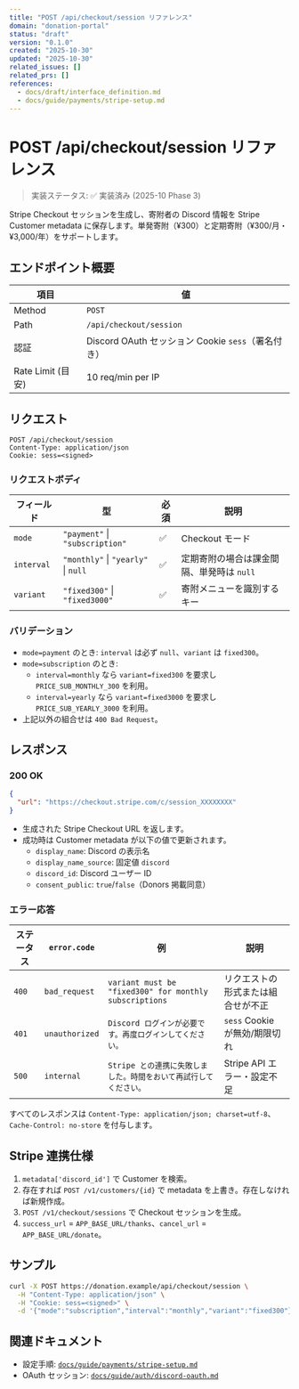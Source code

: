 ```yaml
---
title: "POST /api/checkout/session リファレンス"
domain: "donation-portal"
status: "draft"
version: "0.1.0"
created: "2025-10-30"
updated: "2025-10-30"
related_issues: []
related_prs: []
references:
  - docs/draft/interface_definition.md
  - docs/guide/payments/stripe-setup.md
---
```


# POST /api/checkout/session リファレンス

> 実装ステータス: ✅ 実装済み (2025-10 Phase 3)

Stripe Checkout セッションを生成し、寄附者の Discord 情報を Stripe Customer metadata に保存します。単発寄附（¥300）と定期寄附（¥300/月・¥3,000/年）をサポートします。

## エンドポイント概要

| 項目 | 値 |
| --- | --- |
| Method | `POST` |
| Path | `/api/checkout/session` |
| 認証 | Discord OAuth セッション Cookie `sess`（署名付き） |
| Rate Limit (目安) | 10 req/min per IP |

## リクエスト

```http
POST /api/checkout/session
Content-Type: application/json
Cookie: sess=<signed>
```

### リクエストボディ

| フィールド | 型 | 必須 | 説明 |
| --- | --- | --- | --- |
| `mode` | `"payment"` \| `"subscription"` | ✅ | Checkout モード |
| `interval` | `"monthly"` \| `"yearly"` \| `null` | ✅ | 定期寄附の場合は課金間隔、単発時は `null` |
| `variant` | `"fixed300"` \| `"fixed3000"` | ✅ | 寄附メニューを識別するキー |

### バリデーション

- `mode=payment` のとき: `interval` は必ず `null`、`variant` は `fixed300`。
- `mode=subscription` のとき:
  - `interval=monthly` なら `variant=fixed300` を要求し `PRICE_SUB_MONTHLY_300` を利用。
  - `interval=yearly` なら `variant=fixed3000` を要求し `PRICE_SUB_YEARLY_3000` を利用。
- 上記以外の組合せは `400 Bad Request`。

## レスポンス

### 200 OK

```json
{
  "url": "https://checkout.stripe.com/c/session_XXXXXXXX"
}
```

- 生成された Stripe Checkout URL を返します。
- 成功時は Customer metadata が以下の値で更新されます。
  - `display_name`: Discord の表示名
  - `display_name_source`: 固定値 `discord`
  - `discord_id`: Discord ユーザー ID
  - `consent_public`: `true`/`false`（Donors 掲載同意）

### エラー応答

| ステータス | `error.code` | 例 | 説明 |
| --- | --- | --- | --- |
| `400` | `bad_request` | `variant must be "fixed300" for monthly subscriptions` | リクエストの形式または組合せが不正 |
| `401` | `unauthorized` | `Discord ログインが必要です。再度ログインしてください。` | `sess` Cookie が無効/期限切れ |
| `500` | `internal` | `Stripe との連携に失敗しました。時間をおいて再試行してください。` | Stripe API エラー・設定不足 |

すべてのレスポンスは `Content-Type: application/json; charset=utf-8`、`Cache-Control: no-store` を付与します。

## Stripe 連携仕様

1. `metadata['discord_id']` で Customer を検索。
2. 存在すれば `POST /v1/customers/{id}` で metadata を上書き。存在しなければ新規作成。
3. `POST /v1/checkout/sessions` で Checkout セッションを生成。
4. `success_url` = `APP_BASE_URL/thanks`、`cancel_url` = `APP_BASE_URL/donate`。

## サンプル

```bash
curl -X POST https://donation.example/api/checkout/session \
  -H "Content-Type: application/json" \
  -H "Cookie: sess=<signed>" \
  -d '{"mode":"subscription","interval":"monthly","variant":"fixed300"}'
```

## 関連ドキュメント

- 設定手順: [`docs/guide/payments/stripe-setup.md`](../../guide/payments/stripe-setup.md)
- OAuth セッション: [`docs/guide/auth/discord-oauth.md`](../../guide/auth/discord-oauth.md)
